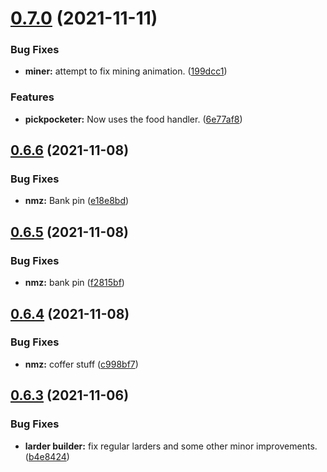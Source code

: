 # [0.7.0](https://github.com/Torwent/FreeWaspBots/compare/v0.6.6...v0.7.0) (2021-11-11)


### Bug Fixes

* **miner:** attempt to fix mining animation. ([199dcc1](https://github.com/Torwent/FreeWaspBots/commit/199dcc1598cfc3955841ec01d9fd77e46f368bcd))


### Features

* **pickpocketer:** Now uses the food handler. ([6e77af8](https://github.com/Torwent/FreeWaspBots/commit/6e77af829205c4db36e708cef06d9542bcad256b))



## [0.6.6](https://github.com/Torwent/FreeWaspBots/compare/v0.6.5...v0.6.6) (2021-11-08)


### Bug Fixes

* **nmz:** Bank pin ([e18e8bd](https://github.com/Torwent/FreeWaspBots/commit/e18e8bd29b094e9b54e959cedd1e2da62ab62cbe))



## [0.6.5](https://github.com/Torwent/FreeWaspBots/compare/v0.6.4...v0.6.5) (2021-11-08)


### Bug Fixes

* **nmz:** bank pin ([f2815bf](https://github.com/Torwent/FreeWaspBots/commit/f2815bf0e6edf7b331696eff7e1917dee8f732f3))



## [0.6.4](https://github.com/Torwent/FreeWaspBots/compare/v0.6.3...v0.6.4) (2021-11-08)


### Bug Fixes

* **nmz:** coffer stuff ([c998bf7](https://github.com/Torwent/FreeWaspBots/commit/c998bf72b4db1aaf41ad0bae16fd416a5a90bd0d))



## [0.6.3](https://github.com/Torwent/FreeWaspBots/compare/v0.6.2...v0.6.3) (2021-11-06)


### Bug Fixes

* **larder builder:** fix regular larders and some other minor improvements. ([b4e8424](https://github.com/Torwent/FreeWaspBots/commit/b4e8424e6974997b5edd8c24c4ead4ac80fbaf1f))



